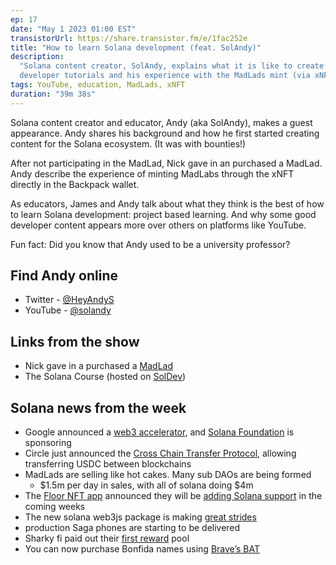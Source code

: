 ```yaml
---
ep: 17
date: "May 1 2023 01:00 EST"
transistorUrl: https://share.transistor.fm/e/1fac252e
title: "How to learn Solana development (feat. SolAndy)"
description:
  "Solana content creator, SolAndy, explains what it is like to create Solana
  developer tutorials and his experience with the MadLads mint (via xNFT)."
tags: YouTube, education, MadLads, xNFT
duration: "39m 38s"
---
```


Solana content creator and educator, Andy (aka SolAndy), makes a guest
appearance. Andy shares his background and how he first started creating content
for the Solana ecosystem. (It was with bounties!)

After not participating in the MadLad, Nick gave in an purchased a MadLad. Andy
describe the experience of minting MadLabs through the xNFT directly in the
Backpack wallet.

As educators, James and Andy talk about what they think is the best of how to
learn Solana development: project based learning. And why some good developer
content appears more over others on platforms like YouTube.

Fun fact: Did you know that Andy used to be a university professor?

## Find Andy online

- Twitter - [@HeyAndyS](https://twitter.com/HeyAndyS)
- YouTube - [@solandy](http://www.youtube.com/solandy)

## Links from the show

- Nick gave in a purchased a [MadLad](https://www.madlads.com/)
- The Solana Course (hosted on [SolDev](https://soldev.app/course))

## Solana news from the week

- Google announced a [web3 accelerator](https://cloud.google.com/startup/web3),
  and
  [Solana Foundation](https://twitter.com/SolanaFndn/status/1650916410967703557)
  is sponsoring
- Circle just announced the
  [Cross Chain Transfer Protocol](https://www.circle.com/en/cross-chain-transfer-protocol),
  allowing transferring USDC between blockchains
- MadLads are selling like hot cakes. Many sub DAOs are being formed
  - $1.5m per day in sales, with all of solana doing $4m
- The [Floor NFT app](https://twitter.com/floor) announced they will be
  [adding Solana support](https://decrypt.co/137634/solana-nfts-come-to-portfolio-app-floor-amid-mad-lads-boom)
  in the coming weeks
- The new solana web3js package is making
  [great strides](https://twitter.com/steveluscher/status/1650794809035210752)
- production Saga phones are starting to be delivered
- Sharky fi paid out their
  [first reward](https://twitter.com/DegenerateNews/status/1651483557322448897?t=CkRH2ViSoqHg25leWOJiiw&s=19)
  pool
- You can now purchase Bonfida names using
  [Brave’s BAT](https://twitter.com/bonfida/status/1651591589108629504)
